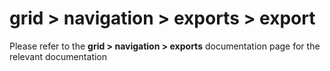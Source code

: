 # grid > navigation > exports > export

Please refer to the **grid > navigation > exports** documentation page for the relevant documentation